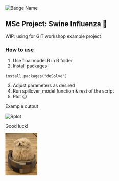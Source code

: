 <!-- badges: start -->
![Badge Name](https://img.shields.io/badge/R-276DC3?style=for-the-badge&logo=r&logoColor=white)
<!-- badges: end -->

## MSc Project: Swine Influenza :pig:
WIP: using for GIT workshop example project


### How to use

1. Use final.model.R in R folder
2. Install packages

```{r eval = FALSE}
install.packages("deSolve")
```
   
3. Adjust parameters as desired
4. Run spillover_model function & rest of the script
5. Plot :disappointed_relieved:

Example output

![Rplot](https://github.com/user-attachments/assets/857be183-2f56-4ac3-a6ff-618a62c4ff0b)

Good luck!

![dog](https://github.com/sipletts/MSc-Swine/blob/main/docs/dog.jpg)

